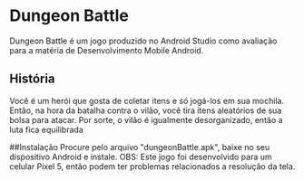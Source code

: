 # Dungeon Battle
Dungeon Battle é um jogo produzido no Android Studio como avaliação para a matéria de Desenvolvimento Mobile Android.

## História
Você é um herói que gosta de coletar itens e só jogá-los em sua mochila. Então, na hora da batalha contra o vilão, você tira itens aleatórios de sua bolsa para atacar.
Por sorte, o vilão é igualmente desorganizado, então a luta fica equilibrada

##Instalação
Procure pelo arquivo "dungeonBattle.apk", baixe no seu dispositivo Android e instale.
OBS: Este jogo foi desenvolvido para um celular Pixel 5, então podem ter problemas relacionados a resolução da tela.
